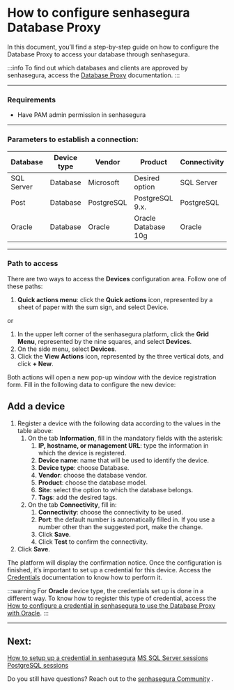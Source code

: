 # How to configure senhasegura Database Proxy

In this document, you’ll find a step-by-step guide on how to configure the Database Proxy to access your database through senhasegura.

 :::info
To find out which databases and clients are approved by senhasegura, access the [Database Proxy](/v3-32/docs/pam-session-about-database-proxy) documentation.
:::

---
### Requirements

* Have PAM admin permission in senhasegura

---
### Parameters  to establish a connection:
Database|Device type|Vendor|Product|Connectivity|Port
|---|---|---|---|---|---|
SQL Server|Database|Microsoft|Desired option| SQL Server|1433 |
Post|Database|PostgreSQL|PostgreSQL 9.x.|PostgreSQL|5432 |
Oracle|Database|Oracle|Oracle Database 10g|Oracle|2484|

---
### Path to access
There are two ways to access the **Devices** configuration area. Follow one of these paths:

1. **Quick actions menu**: click the **Quick actions** icon, represented by a sheet of paper with the sum sign, and select Device.

or

1. In the upper left corner of the senhasegura platform, click the **Grid Menu**, represented by the nine squares, and select **Devices**.
2. On the side menu, select **Devices**.
3. Click the **View Actions** icon, represented by the three vertical dots, and click **+ New**.

Both actions will open a new pop-up window with the device registration form. Fill in the following data to configure the new device:

## Add a device

1. Register a device with the following data according to the values in the table above:
    1. On the tab **Information**, fill in the mandatory fields with the asterisk:
        1. **IP, hostname, or management URL**: type the information in which the device is registered.
        2. **Device name**: name that will be used to identify the device.
        3. **Device type**: choose Database.
        4. **Vendor**: choose the database vendor.
        5. **Product**: choose the database model.
        6. **Site**: select the option to which the database belongs.
        7. **Tags**: add the desired tags.
    2. On the tab **Connectivity**, fill in:
        1. **Connectivity**: choose the connectivity to be used.
        2. **Port**: the default number is automatically filled in. If you use a number other than the suggested port, make the change.
        3. Click **Save**.
        4. Click **Test** to confirm the connectivity.
2. Click **Save**.

The platform will display the confirmation notice. Once the configuration is finished, it’s important to set up a credential for this device. Access the [Credentials](/v3-32/docs/pam-credentials) documentation to know how to perform it.

 :::warning
For **Oracle** device type, the credentials set up is done in a different way. To know how to register this type of credential, access the [How to configure a credential in senhasegura to use the Database Proxy with Oracle](/v3-32/docs/pam-session-how-to-configure-a-credential-in-senhasegura-to-use-the-database-proxy-with-oracle).
:::

---
## Next:
[How to setup up a credential in senhasegura](/v3-32/docs/pam-how-to-set-up-a-credential-in-senhasegura)
[MS SQL Server sessions](/v3-32/docs/pam-session-ms-sql-server)
[PostgreSQL sessions](/v3-32/docs/pam-session-postgresql-sessions)

Do you still have questions? Reach out to the [senhasegura Community](https://community.senhasegura.io/) .